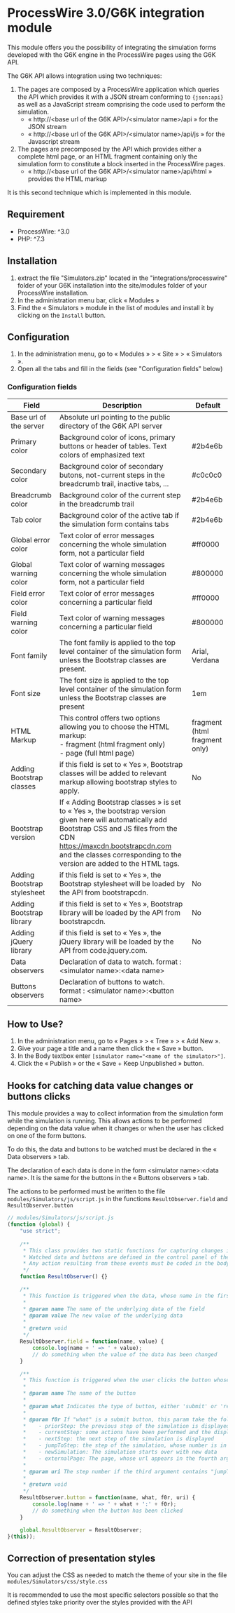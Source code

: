 # ProcessWire 3.0/G6K integration module

This module offers you the possibility of integrating the simulation forms developed with the G6K engine in the ProcessWire pages using the G6K API.

The G6K API allows integration using two techniques:
1. The pages are composed by a ProcessWire application which queries the API which provides it with a JSON stream conforming to `{json:api}` as well as a JavaScript stream comprising the code used to perform the simulation.
   * « http:&#47;&#47;&lt;base url of the G6K API>/&lt;simulator name>/api » for the JSON stream
   * « http:&#47;&#47;&lt;base url of the G6K API>/&lt;simulator name>/api/js » for the Javascript stream
2. The pages are precomposed by the API which provides either a complete html page, or an HTML fragment containing only the simulation form to constitute a block inserted in the ProcessWire pages.
   * « http:&#47;&#47;&lt;base url of the G6K API>/&lt;simulator name>/api/html » provides the HTML markup
 
It is this second technique which is implemented in this module.
## Requirement

* ProcessWire: ^3.0
* PHP: ^7.3

## Installation
1. extract the file "Simulators.zip" located in the "integrations/processwire" folder of your G6K installation into the site/modules folder of your ProcessWire installation.
2. In the administration menu bar, click « Modules »
3. Find the « Simulators » module in the list of modules and install it by clicking on the `Install` button.

## Configuration
1. In the administration menu, go to « Modules » > « Site » > « Simulators ».
2. Open all the tabs and fill in the fields (see "Configuration fields" below)

### Configuration fields

|Field                       |Description                                                                                   |Default        |
|----------------------------|----------------------------------------------------------------------------------------------|---------------|
|Base url of the server      |Absolute url pointing to the public directory of the G6K API server |
|Primary color               |Background color of icons, primary buttons or header of tables. Text colors of emphasized text|#2b4e6b
|Secondary color             |Background color of secondary butons, not-current steps in the breadcrumb trail, inactive tabs, ...|#c0c0c0
|Breadcrumb color            |Background color of the current step in the breadcrumb trail|#2b4e6b
|Tab color                   |Background color of the active tab if the simulation form contains tabs|#2b4e6b
|Global error color          |Text color of error messages concerning the whole simulation form, not a particular field|#ff0000
|Global warning color        |Text color of warning messages concerning the whole simulation form, not a particular field|#800000
|Field error color           |Text color of error messages concerning a particular field|#ff0000
|Field warning color         |Text color of warning messages concerning a particular field|#800000
|Font family                 |The font family is applied to the top level container of the simulation form unless the Bootstrap classes are present.|Arial, Verdana
|Font size                   |The font size is applied to the top level container of the simulation form unless the Bootstrap classes are present|1em
|HTML Markup                 |This control offers two options allowing you to choose the HTML markup:<br>- fragment (html fragment only)<br>- page (full html page)|fragment<br>(html fragment only)
|Adding Bootstrap classes    |if this field is set to « Yes », Bootstrap classes will be added to relevant markup allowing bootstrap styles to apply. |No
|Bootstrap version           |If « Adding Bootstrap classes » is set to « Yes », the bootstrap version given here will automatically add Bootstrap CSS and JS files from the CDN https://maxcdn.bootstrapcdn.com and the classes corresponding to the version are added to the HTML tags.|
|Adding Bootstrap stylesheet |if this field is set to « Yes », the Bootstrap stylesheet will be loaded by the API from bootstrapcdn.|No
|Adding Bootstrap library    |if this field is set to « Yes », Bootstrap library will be loaded by the API from bootstrapcdn.|No
|Adding jQuery library       |if this field is set to « Yes », the jQuery library will be loaded by the API from code.jquery.com.|No
|Data observers              |Declaration of data to watch. format : &lt;simulator name>:&lt;data name>|
|Buttons observers           |Declaration of buttons to watch. format : &lt;simulator name>:&lt;button name>|

## How to Use?
1. In the administration menu, go to « Pages » > « Tree » > « Add New ».
2. Give your page a title and a name then click the « Save » button.
3. In the Body textbox enter `[simulator name="<name of the simulator>"]`.
4. Click the « Publish » or the « Save + Keep Unpublished » button.

## Hooks for catching data value changes or buttons clicks
This module provides a way to collect information from the simulation form while the simulation is running. This allows actions to be performed depending on the data value when it changes or when the user has clicked on one of the form buttons.

To do this, the data and buttons to be watched must be declared in the « Data observers » tab.

The declaration of each data is done in the form &lt;simulator name>:&lt;data name>. It is the same for the buttons in the « Buttons observers » tab.

The actions to be performed must be written to the file `modules/Simulators/js/script.js` 
in the functions `ResultObserver.field` and `ResultObserver.button`

```javascript
// modules/Simulators/js/script.js
(function (global) {
	"use strict";
	
	/**
	 * This class provides two static functions for capturing changes in data value and clicks on action buttons.
	 * Watched data and buttons are defined in the control panel of the integration module.
	 * Any action resulting from these events must be coded in the body of these functions.
	 */
	function ResultObserver() {}

	/**
	 * This function is triggered when the data, whose name in the first parameter, change
	 *
	 * @param name The name of the underlying data of the field
	 * @param value The new value of the underlying data
	 *
	 * @return void
	 */
	ResultObserver.field = function(name, value) {
		console.log(name + ' => ' + value);
		// do something when the value of the data has been changed
	}

	/**
	 * This function is triggered when the user clicks the button whose name is in the first parameter
	 *
	 * @param name The name of the button
	 *
	 * @param what Indicates the type of button, either 'submit' or 'reset'
	 *
	 * @param f0r If "what" is a submit button, this param take the following value:
	 *    - priorStep: the previous step of the simulation is displayed
	 *    - currentStep: some actions have been performed and the display remains on the current step.
	 *    - nextStep: the next step of the simulation is displayed
	 *    - jumpToStep: the step of the simulation, whose number is in the uri argument, is displayed
	 *    - newSimulation: The simulation starts over with new data
	 *    - externalPage: The page, whose url appears in the fourth argument, is displayed
	 *
	 * @param uri The step number if the third argument contains "jumpToStep" or an url if the third argument contains "externalPage"
	 *
	 * @return void
	 */
	ResultObserver.button = function(name, what, f0r, uri) {
		console.log(name + ' => ' + what + ':' + f0r);
		// do something when the button has been clicked
	}

	global.ResultObserver = ResultObserver;
}(this));
```
## Correction of presentation styles
You can adjust the CSS as needed to match the theme of your site in the file `modules/Simulators/css/style.css`

It is recommended to use the most specific selectors possible so that the defined styles take priority over the styles provided with the API
